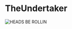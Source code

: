 TheUndertaker
=============

![HEADS BE ROLLIN](http://fat.gfycat.com/DefenselessWigglyAmazondolphin.gif)
